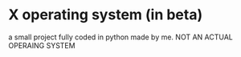 # X operating system (in beta)
 a small project fully coded in python made by me. NOT AN ACTUAL OPERAING SYSTEM
